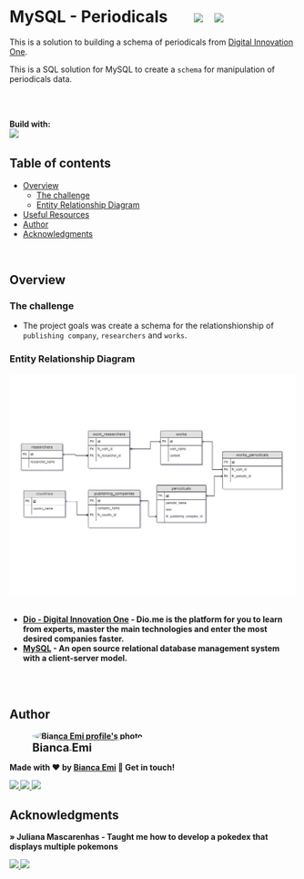 # MySQL - Periodicals &nbsp; &nbsp; &nbsp; <img src="https://img.shields.io/github/last-commit/bemibrando/pokedex?style=for-the-badge" height="24px"/> &nbsp; <img src="https://img.shields.io/badge/status-done-green?style=for-the-badge" height="24px"/>

This is a solution to building a schema of periodicals from [Digital Innovation One](https://www.dio.me/en).

This is a SQL solution for MySQL to create a `schema` for manipulation of periodicals data.

<br/><br/>

<b>Build with:</b> <br/>
<img src="https://img.shields.io/badge/mysql-%2300f.svg?style=for-the-badge&logo=mysql&logoColor=white" height="24px"/>

## Table of contents

- [Overview](#overview)
  - [The challenge](#the-challenge)
  - [Entity Relationship Diagram](#erd)
- [Useful Resources](#useful-resources)
- [Author](#author)
- [Acknowledgments](#acknowledgments)

<br />

## Overview

### <b id="the-challenge">The challenge</b>
- The project goals was create a schema for the relationshionship of `publishing company`, `researchers` and `works`.

### <b id="erd">Entity Relationship Diagram</b>

<p align="center">
    <img src="./erd.png" alt="Entity Relationship Diagram of Periodicals challenge" width="600px">
</p>

## <b id="useful-resources">

- [Dio - Digital Innovation One](https://www.dio.me/en) - Dio.me is the platform for you to learn from experts, master the main technologies and enter the most desired companies faster.
- [MySQL](https://www.mysql.com/) - An open source relational database management system with a client-server model.

<br /><br />

## Author
<div sytle="display: inline-block;">
    <figure>
        <a href="https://github.com/bemibrando" target="_blank">
            <img style="border-radius: 50%;" src="https://avatars.githubusercontent.com/u/102377919?v=4" width="100px" alt="Bianca Emi profile's photo"> <br />
            <sub style="text-align: center; font-size: 1.4em;"><b>Bianca Emi</b></sub>
        </a>
    </figure>
    <p>Made with ♥ by <a href="https://github.com/bemibrando" target="_blank">Bianca Emi</a> 👋 Get in touch!</p>
    <div align="start">
        <a href="https://www.linkedin.com/in/bianca-emi/" target="_blank">
            <img src="https://img.shields.io/badge/LinkedIn-0077B5?style=for-the-badge&logo=linkedin&logoColor=white">
        </a>   
        <a href="https://twitter.com/bemibrando" target="_blank">
            <img src="https://img.shields.io/badge/Twitter-1DA1F2?style=for-the-badge&logo=twitter&logoColor=white">
        </a>   
        <a href="mailto: bemi.brando@outlook.com">
            <img src="https://img.shields.io/badge/bemi.brando@outlook.com-0078D4?style=for-the-badge&logo=microsoft-outlook&logoColor=white">
        </a><br/>
    </div>
</div>

## Acknowledgments


» Juliana Mascarenhas - Taught me how to develop a pokedex that displays multiple pokemons
<div>
    <a href="https://github.com/julianazanelatto" target="_blank">
        <img src="https://img.shields.io/badge/github-%23121011.svg?style=for-the-badge&logo=github&logoColor=white">
    </a>
    <a href="https://www.linkedin.com/in/juliana-mascarenhas-ds/" target="_blank">
        <img src="https://img.shields.io/badge/LinkedIn-0077B5?style=for-the-badge&logo=linkedin&logoColor=white">
    </a>
</div>